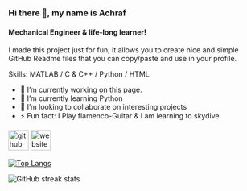 ### Hi there 👋, my name is Achraf
#### Mechanical Engineer & life-long learner!
I made this project just for fun, it allows you to create nice and simple GitHub Readme files that you can copy/paste and use in your profile.

Skills: MATLAB / C & C++ / Python / HTML

- 🔭 I’m currently working on this page. 
- 🌱 I’m currently learning Python 
- 👯 I’m looking to collaborate on interesting projects 
- ⚡ Fun fact: I Play flamenco-Guitar & I am learning to skydive. 


[<img src='https://cdn.jsdelivr.net/npm/simple-icons@3.0.1/icons/github.svg' alt='github' height='40'>](https://github.com/Ach-Hidd)  [<img src='https://cdn.jsdelivr.net/npm/simple-icons@3.0.1/icons/icloud.svg' alt='website' height='40'>](https://hiddane.com/)  

[![Top Langs](https://github-readme-stats.vercel.app/api/top-langs/?username=Ach-Hidd)](https://github.com/anuraghazra/github-readme-stats)

![GitHub streak stats](https://github-readme-streak-stats.herokuapp.com/?user=Ach-Hidd)  


